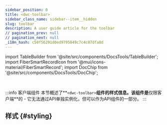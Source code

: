 ```yaml
---
sidebar_position: 0
title: <dwc-toolbar>
sidebar_class_name: sidebar--item__hidden
slug: toolbar
description: A user guide article for the toolbar
// pagination_prev: null
// pagination_next: null
_i18n_hash: c50f56291d0ed9795849c7c4c07dfa0d
---
```

import TableBuilder from '@site/src/components/DocsTools/TableBuilder';
import FiberSmartRecordIcon from '@mui/icons-material/FiberSmartRecord';
import DocChip from '@site/src/components/DocsTools/DocChip';

<DocChip chip='shadow' />

<br />

:::info 客户端组件
本节概述了**`<dwc-toolbar>`**组件的样式信息。该组件是**仅限客户端**的 - 它无法通过API单独实例化，但可以作为API组件的一部分。
:::

## 样式 {#styling}

<TableBuilder name="dwc-toolbar" clientComponent />
